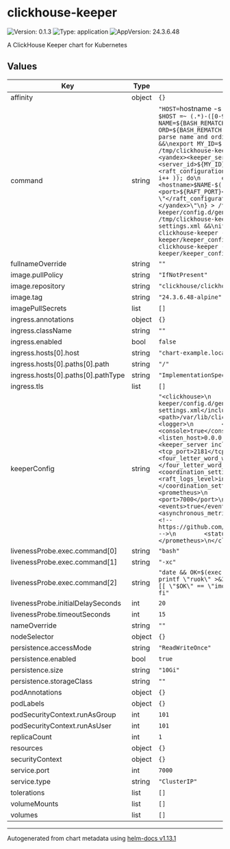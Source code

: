 # clickhouse-keeper

![Version: 0.1.3](https://img.shields.io/badge/Version-0.1.3-informational?style=flat-square) ![Type: application](https://img.shields.io/badge/Type-application-informational?style=flat-square) ![AppVersion: 24.3.6.48](https://img.shields.io/badge/AppVersion-24.3.6.48-informational?style=flat-square)

A ClickHouse Keeper chart for Kubernetes

## Values

| Key | Type | Default | Description |
|-----|------|---------|-------------|
| affinity | object | `{}` |  |
| command | string | `"HOST=`hostname -s` &&\nDOMAIN=`hostname -d` &&\nif [[ $HOST =~ (.*)-([0-9]+)$ ]]; then\n    NAME=${BASH_REMATCH[1]}\n    ORD=${BASH_REMATCH[2]}\nelse\n    echo \"Failed to parse name and ordinal of Pod\"\n    exit 1\nfi &&\nexport MY_ID=$((ORD+1)) &&\nmkdir -p /tmp/clickhouse-keeper/config.d/ &&\n{\n  echo \"<yandex><keeper_server>\"\n  echo \"<server_id>${MY_ID}</server_id>\"\n  echo \"<raft_configuration>\"\n  for (( i=1; i<=$SERVERS; i++ )); do\n      echo \"<server><id>${i}</id><hostname>$NAME-$((i-1)).${DOMAIN}</hostname><port>${RAFT_PORT}</port></server>\"\n  done\n  echo \"</raft_configuration>\"\n  echo \"</keeper_server></yandex>\"\n} > /tmp/clickhouse-keeper/config.d/generated-keeper-settings.xml &&\ncat /tmp/clickhouse-keeper/config.d/generated-keeper-settings.xml &&\nif [[ \"1\" == \"$MY_ID\" ]]; then\n  clickhouse-keeper --config-file=/etc/clickhouse-keeper/keeper_config.xml --force-recovery\nelse\n  clickhouse-keeper --config-file=/etc/clickhouse-keeper/keeper_config.xml\nfi\n"` |  |
| fullnameOverride | string | `""` |  |
| image.pullPolicy | string | `"IfNotPresent"` |  |
| image.repository | string | `"clickhouse/clickhouse-keeper"` |  |
| image.tag | string | `"24.3.6.48-alpine"` |  |
| imagePullSecrets | list | `[]` |  |
| ingress.annotations | object | `{}` |  |
| ingress.className | string | `""` |  |
| ingress.enabled | bool | `false` |  |
| ingress.hosts[0].host | string | `"chart-example.local"` |  |
| ingress.hosts[0].paths[0].path | string | `"/"` |  |
| ingress.hosts[0].paths[0].pathType | string | `"ImplementationSpecific"` |  |
| ingress.tls | list | `[]` |  |
| keeperConfig | string | `"<clickhouse>\n    <include_from>/tmp/clickhouse-keeper/config.d/generated-keeper-settings.xml</include_from>\n    <path>/var/lib/clickhouse-keeper</path>\n    <logger>\n        <level>trace</level>\n        <console>true</console>\n    </logger>\n    <listen_host>0.0.0.0</listen_host>\n    <keeper_server incl=\"keeper_server\">\n        <tcp_port>2181</tcp_port>\n        <four_letter_word_white_list>*</four_letter_word_white_list>\n        <coordination_settings>\n            <raft_logs_level>information</raft_logs_level>\n        </coordination_settings>\n    </keeper_server>\n    <prometheus>\n        <endpoint>/metrics</endpoint>\n        <port>7000</port>\n        <metrics>true</metrics>\n        <events>true</events>\n        <asynchronous_metrics>true</asynchronous_metrics>\n        <!-- https://github.com/ClickHouse/ClickHouse/issues/46136 -->\n        <status_info>false</status_info>\n    </prometheus>\n</clickhouse>\n"` |  |
| livenessProbe.exec.command[0] | string | `"bash"` |  |
| livenessProbe.exec.command[1] | string | `"-xc"` |  |
| livenessProbe.exec.command[2] | string | `"date && OK=$(exec 3<>/dev/tcp/127.0.0.1/2181 ; printf \"ruok\" >&3 ; IFS=; tee <&3; exec 3<&- ;); if [[ \"$OK\" == \"imok\" ]]; then exit 0; else exit 1; fi"` |  |
| livenessProbe.initialDelaySeconds | int | `20` |  |
| livenessProbe.timeoutSeconds | int | `15` |  |
| nameOverride | string | `""` |  |
| nodeSelector | object | `{}` |  |
| persistence.accessMode | string | `"ReadWriteOnce"` |  |
| persistence.enabled | bool | `true` |  |
| persistence.size | string | `"10Gi"` |  |
| persistence.storageClass | string | `""` |  |
| podAnnotations | object | `{}` |  |
| podLabels | object | `{}` |  |
| podSecurityContext.runAsGroup | int | `101` |  |
| podSecurityContext.runAsUser | int | `101` |  |
| replicaCount | int | `1` |  |
| resources | object | `{}` |  |
| securityContext | object | `{}` |  |
| service.port | int | `7000` |  |
| service.type | string | `"ClusterIP"` |  |
| tolerations | list | `[]` |  |
| volumeMounts | list | `[]` |  |
| volumes | list | `[]` |  |

----------------------------------------------
Autogenerated from chart metadata using [helm-docs v1.13.1](https://github.com/norwoodj/helm-docs/releases/v1.13.1)
